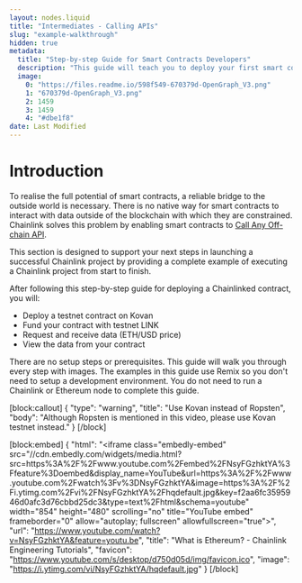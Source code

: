 ```yaml
---
layout: nodes.liquid
title: "Intermediates - Calling APIs"
slug: "example-walkthrough"
hidden: true
metadata: 
  title: "Step-by-step Guide for Smart Contracts Developers"
  description: "This guide will teach you to deploy your first smart contract that fetches API data from Chainlink. Anyone can follow along!"
  image: 
    0: "https://files.readme.io/598f549-670379d-OpenGraph_V3.png"
    1: "670379d-OpenGraph_V3.png"
    2: 1459
    3: 1459
    4: "#dbe1f8"
date: Last Modified
---
```

# Introduction

To realise the full potential of smart contracts, a reliable bridge to the outside world is necessary. There is no native way for smart contracts to interact with data outside of the blockchain with which they are constrained. Chainlink solves this problem by enabling smart contracts to [Call Any Off-chain API](doc:request-and-receive-data).

This section is designed to support your next steps in launching a successful Chainlink project by providing a complete example of executing a Chainlink project from start to finish.

After following this step-by-step guide for deploying a Chainlinked contract, you will:
  - Deploy a testnet contract on Kovan
  - Fund your contract with testnet LINK
  - Request and receive data (ETH/USD price)
  - View the data from your contract

There are no setup steps or prerequisites. This guide will walk you through every step with images. The examples in this guide use Remix so you don't need to setup a development environment. You do not need to run a Chainlink or Ethereum node to complete this guide.


[block:callout]
{
  "type": "warning",
  "title": "Use Kovan instead of Ropsten",
  "body": "Although Ropsten is mentioned in this video, please use Kovan testnet instead."
}
[/block]

[block:embed]
{
  "html": "<iframe class=\"embedly-embed\" src=\"//cdn.embedly.com/widgets/media.html?src=https%3A%2F%2Fwww.youtube.com%2Fembed%2FNsyFGzhktYA%3Ffeature%3Doembed&display_name=YouTube&url=https%3A%2F%2Fwww.youtube.com%2Fwatch%3Fv%3DNsyFGzhktYA&image=https%3A%2F%2Fi.ytimg.com%2Fvi%2FNsyFGzhktYA%2Fhqdefault.jpg&key=f2aa6fc3595946d0afc3d76cbbd25dc3&type=text%2Fhtml&schema=youtube\" width=\"854\" height=\"480\" scrolling=\"no\" title=\"YouTube embed\" frameborder=\"0\" allow=\"autoplay; fullscreen\" allowfullscreen=\"true\"></iframe>",
  "url": "https://www.youtube.com/watch?v=NsyFGzhktYA&feature=youtu.be",
  "title": "What is Ethereum? - Chainlink Engineering Tutorials",
  "favicon": "https://www.youtube.com/s/desktop/d750d05d/img/favicon.ico",
  "image": "https://i.ytimg.com/vi/NsyFGzhktYA/hqdefault.jpg"
}
[/block]
